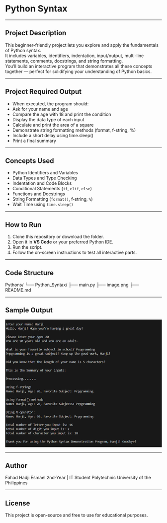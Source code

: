 # Python Syntax 

---

## Project Description
This beginner-friendly project lets you explore and apply the fundamentals of Python syntax.  
It includes variables, identifiers, indentation, input/output, multi-line statements, comments, docstrings, and string formatting.  
You’ll build an interactive program that demonstrates all these concepts together — perfect for solidifying your understanding of Python basics.

---
## Project Required Output
- When executed, the program should:
- Ask for your name and age
- Compare the age with 18 and print the condition
- Display the data type of each input
- Calculate and print the area of a square
- Demonstrate string formatting methods (format, f-string, %)
- Include a short delay using time.sleep()
- Print a final summary

---

## Concepts Used
- Python Identifiers and Variables  
- Data Types and Type Checking  
- Indentation and Code Blocks  
- Conditional Statements (`if`, `elif`, `else`)  
- Functions and Docstrings  
- String Formatting (`format()`, f-string, `%`)  
- Wait Time using `time.sleep()`  

---

## How to Run
1. Clone this repository or download the folder.  
2. Open it in **VS Code** or your preferred Python IDE.  
3. Run the script.
4. Follow the on-screen instructions to test all interactive parts.

---

## Code Structure

Pythons/
   └── Python_Syntax/
          ├── main.py
          ├── image.png
          ├── README.md

---

## Sample Output

![alt text](image.png)

---

## Author
Fahad Hadji Esmael
2nd-Year | IT Student 
Polytechnic University of the Philippines

---

## License
This project is open-source and free to use for educational purposes.